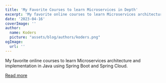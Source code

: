 ```yaml
---
title: 'My Favorite Courses to learn Microservices in Depth'
excerpt: 'My favorite online courses to learn Microservices architecture and implementation in Java using Spring Boot and Spring Cloud. '
date: '2023-04-16'
coverImage: ''
author:
  name: Koders
  picture: "assets/blog/authors/koders.png"
ogImage:
  url: ''
---
```


My favorite online courses to learn Microservices architecture and implementation in Java using Spring Boot and Spring Cloud. 

[Read more](https://dev.to/javinpaul/my-favorite-courses-to-learn-microservices-in-depth-35ce)
